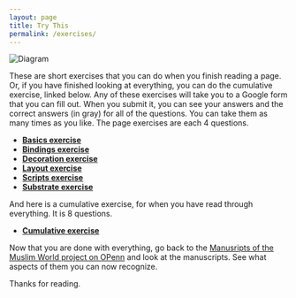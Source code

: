 ```yaml
---
layout: page
title: Try This
permalink: /exercises/
---
```


![Diagram](/islamicmss/assets/diagram.jpg)

These are short exercises that you can do when you finish reading a page. Or, if you have finished looking at everything, you can do the cumulative exercise, linked below. Any of these exercises will take you to a Google form that you can fill out. When you submit it, you can see your answers and the correct answers (in gray) for all of the questions. You can take them as many times as you like. The page exercises are each 4 questions.

- [**Basics exercise**](https://forms.gle/M66q8gTwXBcuRMtS9)
- [**Bindings exercise**](https://forms.gle/8XTHLcYocPG7yhN17)
- [**Decoration exercise**](https://forms.gle/1PggtuVpLKD6WkGZ9)
- [**Layout exercise**](https://forms.gle/5b23curSPZX7xUuG8)
- [**Scripts exercise**](https://forms.gle/mkfQZnUtukct1gtf9)
- [**Substrate exercise**](https://forms.gle/EFyS51SgMQTCQM9n8)

And here is a cumulative exercise, for when you have read through everything. It is 8 questions.

- [**Cumulative exercise**](https://forms.gle/r14oKspKtkJKzWUc9)

Now that you are done with everything, go back to the [Manusripts of the Muslim World project on OPenn](http://openn.library.upenn.edu/html/muslimworld_contents.html) and look at the manuscripts. See what aspects of them you can now recognize.

Thanks for reading.

